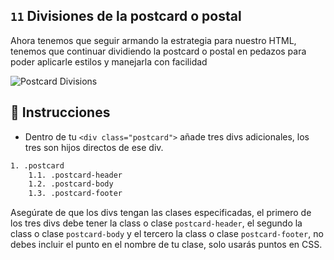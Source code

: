 ## `11` Divisiones de la postcard o postal

Ahora tenemos que seguir armando la estrategia para nuestro HTML, tenemos que continuar dividiendo la postcard o postal en pedazos para poder aplicarle estilos y manejarla con facilidad

![Postcard Divisions](../assets/11-postcard-divisions.gif?raw=true)

## 📝 Instrucciones 

- Dentro de tu `<div class="postcard">` añade tres divs adicionales, los tres son hijos directos de ese div.

```txt
1. .postcard
    1.1. .postcard-header
    1.2. .postcard-body
    1.3. .postcard-footer
```

Asegúrate de que los divs tengan las clases especificadas, el primero de los tres divs debe tener la class o clase `postcard-header`, el segundo la class o clase `postcard-body` y el tercero la class o clase `postcard-footer`, no debes incluir el punto en el nombre de tu clase, solo usarás puntos en CSS.
